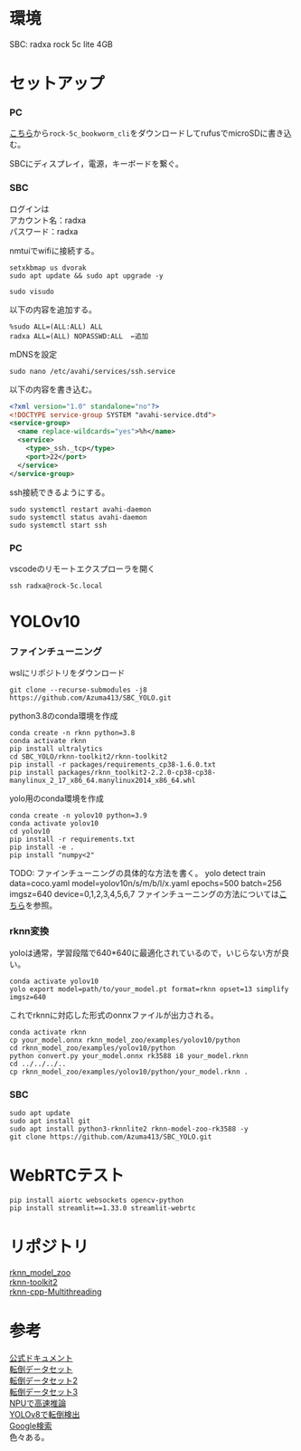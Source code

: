 # 環境
SBC: radxa rock 5c lite 4GB
# セットアップ
### PC
[こちら](https://github.com/radxa-build/rock-5c/releases/)から`rock-5c_bookworm_cli`をダウンロードしてrufusでmicroSDに書き込む。

SBCにディスプレイ，電源，キーボードを繋ぐ。
### SBC
ログインは\
アカウント名：radxa\
パスワード：radxa

nmtuiでwifiに接続する。
```
setxkbmap us dvorak
sudo apt update && sudo apt upgrade -y
```
```
sudo visudo
```
以下の内容を追加する。
```
%sudo ALL=(ALL:ALL) ALL
radxa ALL=(ALL) NOPASSWD:ALL  ←追加
```
mDNSを設定
```
sudo nano /etc/avahi/services/ssh.service
```
以下の内容を書き込む。
```xml
<?xml version="1.0" standalone="no"?>
<!DOCTYPE service-group SYSTEM "avahi-service.dtd">
<service-group>
  <name replace-wildcards="yes">%h</name>
  <service>
    <type>_ssh._tcp</type>
    <port>22</port>
  </service>
</service-group>
```
ssh接続できるようにする。
```
sudo systemctl restart avahi-daemon
sudo systemctl status avahi-daemon
sudo systemctl start ssh
```
### PC
vscodeのリモートエクスプローラを開く
```
ssh radxa@rock-5c.local
```
# YOLOv10
### ファインチューニング
wslにリポジトリをダウンロード
```
git clone --recurse-submodules -j8 https://github.com/Azuma413/SBC_YOLO.git
```
python3.8のconda環境を作成
```
conda create -n rknn python=3.8
conda activate rknn
pip install ultralytics
cd SBC_YOLO/rknn-toolkit2/rknn-toolkit2
pip install -r packages/requirements_cp38-1.6.0.txt
pip install packages/rknn_toolkit2-2.2.0-cp38-cp38-manylinux_2_17_x86_64.manylinux2014_x86_64.whl
```
yolo用のconda環境を作成
```
conda create -n yolov10 python=3.9
conda activate yolov10
cd yolov10
pip install -r requirements.txt
pip install -e .
pip install "numpy<2"
```

TODO: ファインチューニングの具体的な方法を書く。
yolo detect train data=coco.yaml model=yolov10n/s/m/b/l/x.yaml epochs=500 batch=256 imgsz=640 device=0,1,2,3,4,5,6,7
ファインチューニングの方法については[こちら](https://qiita.com/hirekatsu0523/items/f2f0e1a0f8a9ea92d913)を参照。

### rknn変換
yoloは通常，学習段階で640*640に最適化されているので，いじらない方が良い。
```
conda activate yolov10
yolo export model=path/to/your_model.pt format=rknn opset=13 simplify imgsz=640
```
これでrknnに対応した形式のonnxファイルが出力される。
```
conda activate rknn
cp your_model.onnx rknn_model_zoo/examples/yolov10/python
cd rknn_model_zoo/examples/yolov10/python
python convert.py your_model.onnx rk3588 i8 your_model.rknn
cd ../../../..
cp rknn_model_zoo/examples/yolov10/python/your_model.rknn .
```
### SBC
```
sudo apt update
sudo apt install git
sudo apt install python3-rknnlite2 rknn-model-zoo-rk3588 -y
git clone https://github.com/Azuma413/SBC_YOLO.git
```

# WebRTCテスト
```
pip install aiortc websockets opencv-python
pip install streamlit==1.33.0 streamlit-webrtc
```


# リポジトリ
[rknn_model_zoo](https://github.com/airockchip/rknn_model_zoo)\
[rknn-toolkit2](https://github.com/airockchip/rknn-toolkit2)\
[rknn-cpp-Multithreading](https://github.com/leafqycc/rknn-cpp-Multithreading)

# 参考
[公式ドキュメント](https://developer.d-robotics.cc/rdk_doc/en/Basic_Development)\
[転倒データセット](https://ieeexplore.ieee.org/document/9171857/algorithms?tabFilter=dataset#algorithms)\
[転倒データセット2](https://universe.roboflow.com/hero-d6kgf/yolov5-fall-detection)\
[転倒データセット3](https://www.perplexity.ai/search/zhuan-dao-jian-zhi-shou-fa-tot-YMOwBnkGTA69gU3SQhbZMw)\
[NPUで高速推論](https://qiita.com/ysuito/items/a0d3201581f9057c973b#npu%E3%81%A8%E3%81%AF)\
[YOLOv8で転倒検出](https://github.com/pahaht/YOLOv8-Fall-detection)\
[Google検索](https://www.google.com/search?q=yolo+human+falling&sca_esv=fef8a0a8565c2553&sxsrf=ADLYWIK8XVuBc0kY8tuDLcxB5Fnie2qsaA%3A1728566423082&source=hp&ei=l9QHZ_rhAYfCvr0Pl7ekwQg&iflsig=AL9hbdgAAAAAZwfipxpoqxLX23iIPpkSSvkbhSfRzRyT&ved=0ahUKEwi6ifbc84OJAxUHoa8BHZcbKYgQ4dUDCA8&uact=5&oq=yolo+human+falling&gs_lp=Egdnd3Mtd2l6IhJ5b2xvIGh1bWFuIGZhbGxpbmcyCBAAGIAEGKIEMggQABiABBiiBDIIEAAYgAQYogQyCBAAGIAEGKIEMggQABiABBiiBEjyHlCjAViaHXABeACQAQCYAXSgAbINqgEEMTQuNLgBA8gBAPgBAZgCE6ACzA2oAgrCAgcQIxgnGOoCwgIMECMYgAQYExgnGIoFwgINEAAYgAQYsQMYgwEYBMICCxAAGIAEGLEDGIMBwgIQEAAYgAQYsQMYQxiDARiKBcICDhAAGIAEGLEDGIMBGIoFwgIKEAAYgAQYsQMYBMICBxAAGIAEGATCAgoQABiABBhDGIoFwgIFEAAYgATCAggQABiABBixA8ICCRAAGIAEGAQYCsICCBAAGIAEGMsBwgIEEAAYHsICBhAAGAgYHsICCBAAGAgYChgewgIKEAAYCBgKGA0YHsICBRAhGKABmAMEkgcEMTEuOKAHjC8&sclient=gws-wiz)\
色々ある。
